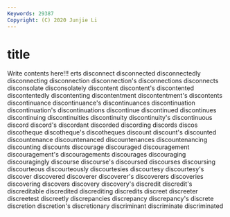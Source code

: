 ```yaml
---
Keywords: 29387
Copyright: (C) 2020 Junjie Li
---
```


# title

Write contents here!!!
erts 
disconnect 
disconnected 
disconnectedly 
disconnecting 
disconnection
disconnection's 
disconnections 
disconnects 
disconsolate 
disconsolately 
discontent 
discontent's 
discontented 
discontentedly 
discontenting
discontentment 
discontentment's 
discontents 
discontinuance 
discontinuance's 
discontinuances 
discontinuation 
discontinuation's 
discontinuations 
discontinue
discontinued 
discontinues 
discontinuing 
discontinuities 
discontinuity 
discontinuity's 
discontinuous 
discord 
discord's 
discordant
discorded 
discording 
discords 
discos 
discotheque 
discotheque's 
discotheques 
discount 
discount's 
discounted
discountenance 
discountenanced 
discountenances 
discountenancing 
discounting 
discounts 
discourage 
discouraged 
discouragement 
discouragement's
discouragements 
discourages 
discouraging 
discouragingly 
discourse 
discourse's 
discoursed 
discourses 
discoursing 
discourteous
discourteously 
discourtesies 
discourtesy 
discourtesy's 
discover 
discovered 
discoverer 
discoverer's 
discoverers 
discoveries
discovering 
discovers 
discovery 
discovery's 
discredit 
discredit's 
discreditable 
discredited 
discrediting 
discredits
discreet 
discreeter 
discreetest 
discreetly 
discrepancies 
discrepancy 
discrepancy's 
discrete 
discretion 
discretion's
discretionary 
discriminant 
discriminate 
discriminated 
